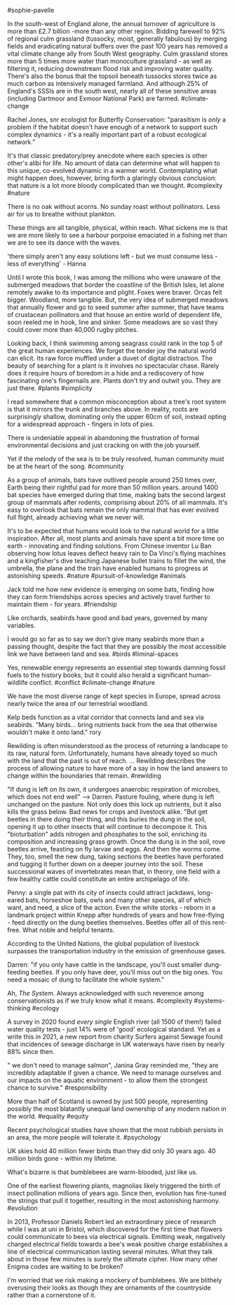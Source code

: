 
#sophie-pavelle

In the south-west of England alone, the annual turnover of agriculture is more than £2.7 billion -more than any other region. Bidding farewell to 92% of regional culm grassland (tussocky, moist, generally fabulous) by merging fields and eradicating natural buffers over the past 100 years has removed a vital climate change ally from South West geography. Culm grassland stores more than 5 times more water than monoculture grassland - as well as filtering it, reducing downstream flood risk and improving water quality. There's also the bonus that the topsoil beneath tussocks stores twice as much carbon as intensively managed farmland. And although 25% of England's SSSIs are in the south west, nearly all of these sensitive areas (including Dartmoor and Exmoor National Park) are farmed.
#climate-change 

Rachel Jones, snr ecologist for Butterfly Conservation: "parasitism is _only_ a problem if the habitat doesn't have enough of a network to support such complex dynamics - it's a really important part of a robust ecological network."

It's that classic predatory/prey anecdote where each species is other other's alibi for life. No amount of data can determine what will happen to this unique, co-evolved dynamic in a warmer world. Contemplating what might happen does, however, bring forth a glaringly obvious conclusion: that nature is a lot more bloody complicated than we thought.
#complexity #nature 

There is no oak without acorns. No sunday roast without pollinators. Less air for us to breathe without plankton.

These things are all tangible, physical, within reach. What sickens me is that we are more likely to see a harbour porpoise emaciated in a fishing net than we are to see its dance with the waves. 

'there simply aren't any easy solutions left - but we must consume less - less of everything' - Hanna

Until I wrote this book, I was among the millions who were unaware of the submerged meadows that border the coastline of the British Isles, let alone remotely awake to its importance and plight. Foxes were braver. Orcas felt bigger. Woodland, more tangible. But, the very idea of submerged meadows that annually flower and go to seed summer after summer, that have teams of crustacean pollinators and that house an entire world of dependent life, soon reeled me in hook, line and sinker. Some meadows are so vast they could cover more than 40,000 rugby pitches. 

Looking back, I think swimming among seagrass could rank in the top 5 of the great human experiences. We forget the tender joy the natural world can elicit. Its raw force muffled under a duvet of digital distraction. The beauty of searching for a plant is it involves no spectacular chase. Rarely does it require hours of boredom in a hide and a rediscovery of how fascinating one's fingernails are. Plants don't try and outwit you. They are just there.
#plants #simplicity 

I read somewhere that a common misconception about a tree's root system is that it mirrors the trunk and branches above. In reality, roots are surprisingly shallow, dominating only the upper 60cm of soil, instead opting for a widespread approach - fingers in lots of pies. 

There is undeniable appeal in abandoning the frustration of formal environmental decisions and just cracking on with the job yourself. 

Yet if the melody of the sea is to be truly resolved, human community must be at the heart of the song.
#community 

As a group of animals, bats have outlived people around 250 times over, Earth being their rightful pad for more than 50 million years. around 1400 bat species have emerged during that time, making bats the second largest group of mammals after rodents, comprising about 20% of all mammals. It's easy to overlook that bats remain the only mammal that has ever evolved full flight, already achieving what we never will.

It's to be expected that humans would look to the natural world for a little inspiration. After all, most plants and animals have spent a bit more time on earth - innovating and finding solutions. From Chinese inventor Lu Ban observing how lotus leaves deflect heavy rain to Da Vinci's flying machines and a kingfisher's dive teaching Japanese bullet trains to fillet the wind, the umbrella, the plane and the train have enabled humans to progress at astonishing speeds. 
#nature #pursuit-of-knowledge #animals 

Jack told me how new evidence is emerging on some bats, finding how they can form friendships across species and actively travel further to maintain them - for years.
#friendship 

Like orchards, seabirds have good and bad years, governed by many variables.

I would go so far as to say we don't give many seabirds more than a passing thought, despite the fact that they are possibly the most accessible link we have between land and sea.
#birds #liminal-spaces 

Yes, renewable energy represents an essential step towards damning fossil fuels to the history books, but it could also herald a significant human-wildlife conflict.
#conflict #climate-change #nature 

We have the most diverse range of kept species in Europe, spread across nearly twice the area of our terrestrial woodland.

Kelp beds function as a vital corridor that connects land and sea via seabirds. "Many birds... bring nutrients back from the sea that otherwise wouldn't make it onto land." rory

Rewilding is often misunderstood as the process of returning a landscape to its raw, natural form. Unfortunately, humans have already toyed so much with the land that the past is out of reach. ... Rewilding describes the process of allowing nature to have more of a say in how the land answers to change within the boundaries that remain.
#rewilding 

"If dung is left on its own, it undergoes anaerobic respiration of microbes, which does not end well" --> Darren. Pasture fouling, where dung is left unchanged on the pasture. Not only does this lock up nutrients, but it also kills the grass below. Bad news for crops and livestock alike. "But get beetles in there doing their thing, and this buries the dung in the soil, opening it up to other insects that will continue to decompose it. This "bioturbation" adds nitrogen and phosphates to the soil, enriching its composition and increasing grass growth. Once the dung is in the soil, rove beetles arrive, feasting on fly larvae and eggs. And then the worms come. They, too, smell the new dung, taking sections the beetles have perforated and tugging it further down on a deeper journey into the soil. These successional waves of invertebrates mean that, in theory, one field with a few healthy cattle could constitute an entire archipelago of life.

Penny: a single pat with its city of insects could attract jackdaws, long-eared bats, horseshoe bats, owls and many other species, all of which want, and need, a slice of the action. Even the white storks - reborn in a landmark project within Knepp after hundreds of years and how free-flying - feed directly on the dung beetles themselves. Beetles offer all of this rent-free. What noble and helpful tenants.

According to the United Nations, the global population of livestock surpasses the transportation industry in the emission of greenhouse gases.

Darren: "if you only have cattle in the landscape, you'll oust smaller dung-feeding beetles. If you only have deer, you'll miss out on the big ones. You need a mosaic of dung to facilitate the whole system."

Ah, _The System_. Always acknowledged with such reverence among conservationists as if we truly know what it means. 
#complexity #systems-thinking #ecology 

A survey in 2020 found _every single_ English river (all 1500 of them!) failed water quality tests - just 14% were of 'good' ecological standard. Yet as a write this in 2021, a new report from charity Surfers against Sewage found that incidences of sewage discharge in UK waterways have risen by nearly 88% since then.

" we don't need to manage salmon", Janina Gray reminded me, "they are incredibly adaptable if given a chance. We need to manage ourselves and our impacts on the aquatic environment - to allow them the strongest chance to survive."
#responsibility 

More than half of Scotland is owned by just 500 people, representing possibly the most blatantly unequal land ownership of any modern nation in the world.
#equality #equity 

Recent psychological studies have shown that the most rubbish persists in an area, the more people will tolerate it.
#psychology 

UK skies hold 40 million fewer birds than they did only 30 years ago.
40 million birds gone - within my lifetime.

What's bizarre is that bumblebees are warm-blooded, just like us. 

One of the earliest flowering plants, magnolias likely triggered the birth of insect pollination millions of years ago. Since then, evolution has fine-tuned the strings that pull it together, resulting in the most astonishing harmony.
#evolution 

In 2013, Professor Daniels Robert led an extraordinary piece of research while I was at uni in Bristol, which discovered for the first time that flowers could communicate to bees via electrical signals. Emitting weak, negatively charged electrical fields towards a bee's weak positive charge establishes a line of electrical communication lasting several minutes. What they talk about in those few minutes is surely the ultimate cipher. How many other Enigma codes are waiting to be broken? 

I'm worried that we risk making a mockery of bumblebees. We are blithely overusing their looks as though they are ornaments of the countryside rather than a cornerstone of it.